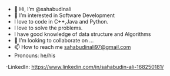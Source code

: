 - 👋 Hi, I’m @sahabudinali
- 👀 I’m interested in Software Development
- I love to code in C++,Java and Python.
- I love to solve the problems.
- I have good knowledge of data structure and Algorithms
- 💞️ I’m looking to collaborate on ...
- 📫 How to reach me sahabudinali97@gmail.com       
- Pronouns: he/his 

-LinkedIn: https://www.linkedin.com/in/sahabudin-ali-168250181/

<!---
sahabudinali/sahabudinali is a ✨ special ✨ repository because its `README.md` (this file) appears on your GitHub profile.
You can click the Preview link to take a look at your changes.
--->

